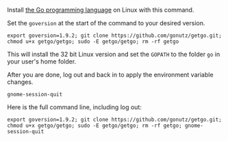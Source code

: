 Install [the Go programming language](https://golang.org/) on Linux with this command.

Set the `goversion` at the start of the command to your desired version.

`export goversion=1.9.2; git clone https://github.com/gonutz/getgo.git; chmod u+x getgo/getgo; sudo -E getgo/getgo; rm -rf getgo`

This will install the 32 bit Linux version and set the `GOPATH` to the folder `go` in your user's home folder.

After you are done, log out and back in to apply the environment variable changes.

`gnome-session-quit`

Here is the full command line, including log out:

`export goversion=1.9.2; git clone https://github.com/gonutz/getgo.git; chmod u+x getgo/getgo; sudo -E getgo/getgo; rm -rf getgo; gnome-session-quit`
